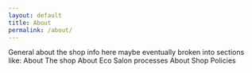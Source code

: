 ```yaml
---
layout: default
title: About
permalink: /about/
---
```

General about the shop info here maybe eventually broken into sections like: About The shop About Eco Salon processes About Shop Policies 